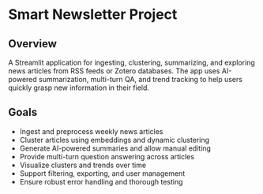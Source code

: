 # Smart Newsletter Project

## Overview

A Streamlit application for ingesting, clustering, summarizing, and exploring news articles from RSS feeds or Zotero databases. The app uses AI-powered summarization, multi-turn QA, and trend tracking to help users quickly grasp new information in their field.

## Goals
- Ingest and preprocess weekly news articles
- Cluster articles using embeddings and dynamic clustering
- Generate AI-powered summaries and allow manual editing
- Provide multi-turn question answering across articles
- Visualize clusters and trends over time
- Support filtering, exporting, and user management
- Ensure robust error handling and thorough testing
